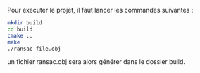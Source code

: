 Pour éxecuter le projet, il faut lancer les commandes suivantes :

```bash
mkdir build
cd build
cmake ..
make
./ransac file.obj
```
un fichier ransac.obj sera alors générer dans le dossier build.
